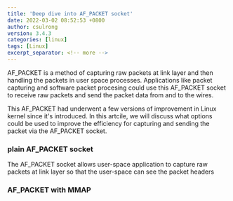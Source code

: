 ```yaml
---
title: 'Deep dive into AF_PACKET socket'
date: 2022-03-02 08:52:53 +0800
author: csulrong
version: 3.4.3
categories: [linux]
tags: [Linux]
excerpt_separator: <!-- more -->
---
```


AF_PACKET is a method of capturing raw packets at link layer and then handling the packets in user space processes. Applications like packet capturing and software packet procesing could use this AF_PACKET socket to receive raw packets and send the packet data from and to the wires. 

This AF_PACKET had underwent a few versions of improvement in Linux kernel since it's introduced. In this artcile, we will discuss what options could be used to improve the efficiency for capturing and sending the packet via the AF_PACKET socket. 

<!-- more -->

### plain AF_PACKET socket

The AF_PACKET socket allows user-space application to capture raw packets at link layer so that the user-space can see the packet headers 


### AF_PACKET with MMAP


### 



